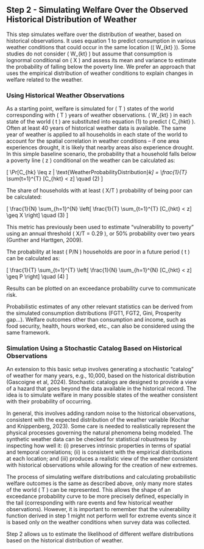 ## Step 2 - Simulating Welfare Over the Observed Historical Distribution of Weather

This step simulates welfare over the distribution of weather, based on historical observations. It uses equation 1 to predict consumption in various weather conditions that could occur in the same location (\( W_{kt} \)). Some studies do not consider \( W_{kt} \) but assume that consumption is lognormal conditional on \( X \) and assess its mean and variance to estimate the probability of falling below the poverty line. We prefer an approach that uses the empirical distribution of weather conditions to explain changes in welfare related to the weather.

### Using Historical Weather Observations

As a starting point, welfare is simulated for \( T \) states of the world corresponding with \( T \) years of weather observations. \( W_{kt} \) in each state of the world \( t \) are substituted into equation (1) to predict \( C_{hkt} \). Often at least 40 years of historical weather data is available. The same year of weather is applied to all households in each state of the world to account for the spatial correlation in weather conditions – if one area experiences drought, it is likely that nearby areas also experience drought. In this simple baseline scenario, the probability that a household falls below a poverty line \( z \) conditional on the weather can be calculated as:

\[ \Pr[C_{hk} \leq z | \text{WeatherProbabilityDistribution}_k] = \frac{1}{T} \sum_{t=1}^{T} [C_{hkt} < z] \quad (2) \]

The share of households with at least \( X/T \) probability of being poor can be calculated:

\[ \frac{1}{N} \sum_{h=1}^{N} \left[ \frac{1}{T} \sum_{t=1}^{T} [C_{hkt} < z] \geq X \right] \quad (3) \]

This metric has previously been used to estimate “vulnerability to poverty” using an annual threshold \( X/T = 0.29 \), or 50% probability over two years (Gunther and Harttgen, 2009).

The probability at least \( P/N \) households are poor in a future period \( t \) can be calculated as:

\[ \frac{1}{T} \sum_{t=1}^{T} \left[ \frac{1}{N} \sum_{h=1}^{N} [C_{hkt} < z] \geq P \right] \quad (4) \]

Results can be plotted on an exceedance probability curve to communicate risk.

Probabilistic estimates of any other relevant statistics can be derived from the simulated consumption distributions (FGT1, FGT2, Gini, Prosperity gap…). Welfare outcomes other than consumption and income, such as food security, health, hours worked, etc., can also be considered using the same framework.

### Simulation Using a Stochastic Catalog Based on Historical Observations

An extension to this basic setup involves generating a stochastic “catalog” of weather for many years, e.g., 10,000, based on the historical distribution (Gascoigne et al, 2024). Stochastic catalogs are designed to provide a view of a hazard that goes beyond the data available in the historical record. The idea is to simulate welfare in many possible states of the weather consistent with their probability of occurring.

In general, this involves adding random noise to the historical observations, consistent with the expected distribution of the weather variable (Kochar and Knippenberg, 2023). Some care is needed to realistically represent the physical processes governing the natural phenomena being modeled. The synthetic weather data can be checked for statistical robustness by inspecting how well it: (i) preserves intrinsic properties in terms of spatial and temporal correlations; (ii) is consistent with the empirical distributions at each location; and (iii) produces a realistic view of the weather consistent with historical observations while allowing for the creation of new extremes.

The process of simulating welfare distributions and calculating probabilistic welfare outcomes is the same as described above, only many more states of the world \( T \) can be represented. This allows the shape of an exceedance probability curve to be more precisely defined, especially in the tail (corresponding with rare events and few historical weather observations). However, it is important to remember that the vulnerability function derived in step 1 might not perform well for extreme events since it is based only on the weather conditions when survey data was collected.

Step 2 allows us to estimate the likelihood of different welfare distributions based on the historical distribution of weather.
